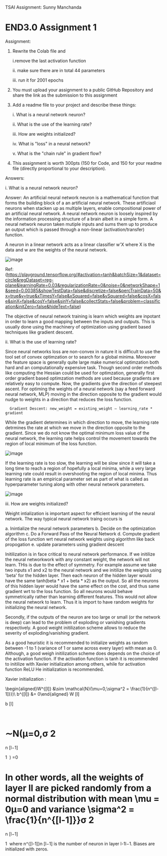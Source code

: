 TSAI Assignment: Sunny Manchanda

# END3.0 Assignment 1

Assignment:

1. Rewrite the Colab file and 

      i.remove the last activation function
      
      ii. make sure there are in total 44 parameters
      
      iii. run it for 2001 epochs

2. You must upload your assignment to a public GitHub Repository and share the link as the submission to this assignment 

3. Add a readme file to your project and describe these things:

      i. What is a neural network neuron?

      ii. What is the use of the learning rate?

      iii. How are weights initialized?

      iv. What is "loss" in a neural network?

      v. What is the "chain rule" in gradient flow?

4. This assignment is worth 300pts (150 for Code, and 150 for your readme file (directly proportional to your description). 

Answers:

i. What is a neural network neuron?

Answer: An artificial neural network neuron is a mathematical function that forms the building block of a an artificial neural network. These artificiaol neurons when stacken up as multiple layers, enable compositional power of an artificial neural network. A neural network neuron is loosely inspired by the information processing structure of a brain albeit in a simple form. A neural network neuron taken mutiple inputs and sums them up to produce an output which is passed through a non-linear (activation/transfer) function.  

A neuron in a linear network acts as a linear classifier w'X where X is the data and w are the weights of the neural network.

![image](https://user-images.githubusercontent.com/91345062/134740815-a674b178-8a23-435c-9164-cbe64077c600.png)

Ref: (https://playground.tensorflow.org/#activation=tanh&batchSize=1&dataset=circle&regDataset=reg-plane&learningRate=0.03&regularizationRate=0&noise=0&networkShape=1&seed=0.00385&showTestData=false&discretize=false&percTrainData=50&x=true&y=true&xTimesY=false&xSquared=false&ySquared=false&cosX=false&sinX=false&cosY=false&sinY=false&collectStats=false&problem=classification&initZero=false&hideText=false)

The objective of neural network training is learn which weights are inpotant in order to learn a good mapping between the inputs and outputs. This is usually done using the machinery of optimization using gradient based techniques like gradient descent.

ii. What is the use of learning rate?

Since neural networks loss are non-convex in nature it is difficult to use the tool set of convex optimzation or to search for a global minima. Moreover the feature space is generally quite large make numerical optimzation both hard and an computationally expensive task. Though second order methods like computing the Hessian could be used for optimzation, generally first order gradient based optimzation methods are used because gradients are relatively easy to compute. Now, the gradients give the direction of steepest ascent. For optiming the weights of a neural network (say a feed forward neural network, MLP) moving in the direction opposite to the gradient would nudge to weights
in a direction that reduces the loss function. 

      Gradient Descent: new_weight = existing_weight — learning_rate * gradient

While the gradient determines in which direction to move, the learning rate detrmines the rate at which we move in the direction opposite to the gradient. Since we do not know the optimal minimum loss value of the neural network, the learning rate helps control the movement towards the region of local minimum of the loss function.

![image](https://user-images.githubusercontent.com/91345062/134743088-acc86598-b5bd-46e8-87b5-97b1bd8c3d22.png)

If the learning rate is too slow, the learning will be slow since it will take a long time to reach a region of hopefully a local minima, while a very large learning rate could result in overshooting the region of local minima. Thus learning rate is an empirical parameter set as part of what is called as hyperparameter tuning along with other neural network parameters. 

![image](https://user-images.githubusercontent.com/91345062/134743221-6c1c8ed4-7e8c-41f7-a945-1d79a0b5c8a3.png)
     
iii. How are weights initialized?

Weight intialization is important aspect for efficient learning of the neural network. The way typical neural network traing occurs is 

a. Inintialize the neural network parameters
b. Decide on the optimization algorithm
c. Do a Forward Pass of the Neural Network
d. Compute gradient of the loss function wrt neural network weights using algorithm like back propogation
e. update parameters using gradient descent

Initilization is in face critical to neural network performance. If we initilize the neural networkwork with any constant weight, the network will not learn. THis is due to the effect of symmetry. For example assume we take two inputs x1 and x2 to the neural network and we initilize the weights using 'beta' for the hidden layer. Then each neuron of the hidden layer would have the same tanh(beta * x1 + beta * x2) as the output. So all the neurons of this hidden layer would have the same effect on the cost, and thus same gradient wrt to the loss function. So all neurons would behave symmetrically rather than learning different features. This would not allow the neural network to learn. Thus it is import to have random weights for initializing the neural network. 

Secondly, if the outputs of the neuron are too large or small (or the network is deep) can lead to the problem of exploding or vanishing gradients respectively. A good weight initilization scheme allows to reduce the severity of exploding/vanishing gradient. 

As a good heuristic it is recommended to initialize weights as random between -1 to 1 (variance of 1 or same across every layer) with mean as 0. Although, a good weigh initilization scheme does depends on the choice of the activation function. If the activation function is tanh it is recommended to initilize with Xavier initialization among others, while for activation function ReLU He initialization is recommended. 

Xavier initialization :

\begin{aligned}W^{[l]} &\sim \mathcal{N}(\mu=0,\sigma^2 = \frac{1}{n^{[l-1]}})\\ b^{[l]} &= 0\end{aligned} 
W 
[l]
 
b 
[l]
 
​
  
∼N(μ=0,σ 
2
 = 
n 
[l−1]
 
1
​
 )
=0
​
 
In other words, all the weights of layer ll are picked randomly from a normal distribution with mean \mu = 0μ=0 and variance \sigma^2 = \frac{1}{n^{[l-1]}}σ 
2
 = 
n 
[l−1]
 
1
​
  where n^{[l-1]}n 
[l−1]
  is the number of neuron in layer l-1l−1. Biases are initialized with zeros.
